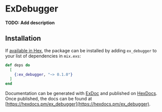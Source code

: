 # ExDebugger

**TODO: Add description**

## Installation

If [available in Hex](https://hex.pm/docs/publish), the package can be installed
by adding `ex_debugger` to your list of dependencies in `mix.exs`:

```elixir
def deps do
  [
    {:ex_debugger, "~> 0.1.0"}
  ]
end
```

Documentation can be generated with [ExDoc](https://github.com/elixir-lang/ex_doc)
and published on [HexDocs](https://hexdocs.pm). Once published, the docs can
be found at [https://hexdocs.pm/ex_debugger](https://hexdocs.pm/ex_debugger).

